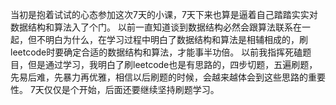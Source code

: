 当初是抱着试试的心态参加这次7天的小课，7天下来也算是逼着自己踏踏实实对数据结构和算法入了个门。
以前一直知道谈到数据结构必然会跟算法联系在一起，但不明白为什么，在学习过程中明白了数据结构和算法是相辅相成的，刷leetcode时要确定合适的数据结构和算法，才能事半功倍。
以前我指挥死磕题目，但是通过学习，我明白了刷leetcode也是有思路的，四步切题，五遍刷题，先易后难，先暴力再优雅，相信以后刷题的时候，会越来越体会到这些思路的重要性。
7天仅仅是个开始，后面还要继续坚持刷题学习。
